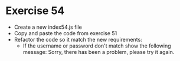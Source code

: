 # Exercise 54

* Create a new index54.js file
* Copy and paste the code from exercise 51
* Refactor the code so it match the new requirements:
  * If the username or password don't match show the following message: Sorry, there has been a problem, please try it again.
